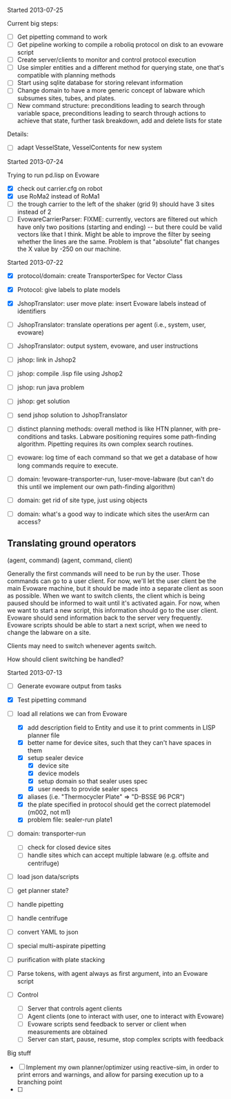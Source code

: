 Started 2013-07-25

Current big steps:

- [ ] Get pipetting command to work
- [ ] Get pipeline working to compile a roboliq protocol on disk to an evoware script
- [ ] Create server/clients to monitor and control protocol execution
- [ ] Use simpler entities and a different method for querying state, one that's compatible with planning methods
- [ ] Start using sqlite database for storing relevant information
- [ ] Change domain to have a more generic concept of labware which subsumes sites, tubes, and plates.
- [ ] New command structure: preconditions leading to search through variable space, preconditions leading to search through actions to achieve that state, further task breakdown, add and delete lists for state

Details:
- [ ] adapt VesselState, VesselContents for new system

Started 2013-07-24

Trying to run pd.lisp on Evoware

- [x] check out carrier.cfg on robot
- [x] use RoMa2 instead of RoMa1
- [ ] the trough carrier to the left of the shaker (grid 9) should have 3 sites instead of 2
- [ ] EvowareCarrierParser: FIXME: currently, vectors are filtered out which have only two positions (starting and ending) -- but there could be valid vectors like that I think.  Might be able to improve the filter by seeing whether the lines are the same.  Problem is that "absolute" flat changes the X value by -250 on our machine.

Started 2013-07-22

- [x] protocol/domain: create TransporterSpec for Vector Class
- [x] Protocol: give labels to plate models
- [x] JshopTranslator: user move plate: insert Evoware labels instead of identifiers

- [ ] JshopTranslator: translate operations per agent (i.e., system, user, evoware)
- [ ] JshopTranslator: output system, evoware, and user instructions
- [ ] jshop: link in Jshop2
- [ ] jshop: compile .lisp file using Jshop2
- [ ] jshop: run java problem
- [ ] jshop: get solution
- [ ] send jshop solution to JshopTranslator
- [ ] distinct planning methods: overall method is like HTN planner, with pre-conditions and tasks.  Labware positioning requires some path-finding algorithm.  Pipetting requires its own complex search routines.
- [ ] evoware: log time of each command so that we get a database of how long commands require to execute.
- [ ] domain: !evoware-transporter-run, !user-move-labware (but can't do this until we implement our own path-finding algorithm)
- [ ] domain: get rid of site type, just using objects
- [ ] domain: what's a good way to indicate which sites the userArm can access?

## Translating ground operators

(agent, command)
(agent, command, client)

Generally the first commands will need to be run by the user.  Those commands can go to a user client.
For now, we'll let
the user client be the main Evoware machine, but it should be made into a separate client as soon as possible.
When we want to switch clients, the client which is being paused should be informed to wait until it's activated
again.
For now, when we want to start a new script, this information should go to the user client.
Evoware should send information back to the server very frequently.
Evoware scripts should be able to start a next script, when we need to change the labware on a site.

Clients may need to switch whenever agents switch.

How should client switching be handled?


Started 2013-07-13

- [ ] Generate evoware output from tasks
- [x] Test pipetting command

- [ ] load all relations we can from Evoware
    - [x] add description field to Entity and use it to print comments in LISP planner file
    - [x] better name for device sites, such that they can't have spaces in them
    - [x] setup sealer device
        - [x] device site
        - [x] device models
        - [x] setup domain so that sealer uses spec
        - [x] user needs to provide sealer specs
    - [x] aliases (i.e. "Thermocycler Plate" => "D-BSSE 96 PCR")
    - [x] the plate specified in protocol should get the correct platemodel (m002, not m1)
    - [x] problem file: sealer-run plate1
- [ ] domain: transporter-run
    - [ ] check for closed device sites
    - [ ] handle sites which can accept multiple labware (e.g. offsite and centrifuge)
- [ ] load json data/scripts
- [ ] get planner state?
- [ ] handle pipetting
- [ ] handle centrifuge
- [ ] convert YAML to json
- [ ] special multi-aspirate pipetting
- [ ] purification with plate stacking
- [ ] Parse tokens, with agent always as first argument, into an Evoware script

- [ ] Control
    - [ ] Server that controls agent clients
    - [ ] Agent clients (one to interact with user, one to interact with Evoware)
    - [ ] Evoware scripts send feedback to server or client when measurements are obtained
    - [ ] Server can start, pause, resume, stop complex scripts with feedback

Big stuff

- [ ] Implement my own planner/optimizer using reactive-sim, in order to print errors and warnings, and allow for parsing execution up to a branching point
- [ ] 
